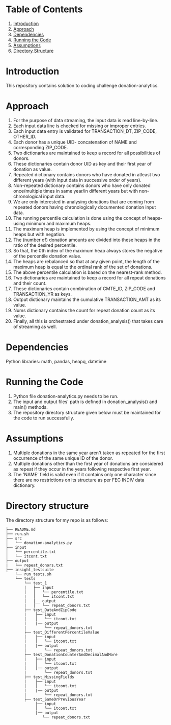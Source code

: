 # Table of Contents
1. [Introduction](README.md#introduction)
2. [Approach](README.md#approach)
3. [Dependencies](README.md#dependencies)
4. [Running the Code](README.md#running-the-code)
5. [Assumptions](README.md#assumptions)
6. [Directory Structure](README.md#directory-structure)


# Introduction

This repository contains solution to coding challenge donation-analytics.


# Approach

1. For the purpose of data streaming, the input data is read line-by-line.
2. Each input data line is checked for missing or improper entries.
3. Each input data entry is validated for TRANSACTION_DT, ZIP_CODE, OTHER_ID.
4. Each donor has a unique UID- concatenation of NAME and corresponding ZIP_CODE.
5. Two dictionaries are maintained to keep a record for all possibilities of donors.
6. These dictionaries contain donor UID as key and their first year of donation as value.
7. Repeated dictionary contains donors who have donated in atleast two different years (with input data in successive order of years).
8. Non-repeated dictionary contains donors who have only donated once/multiple times in same year/in different years but with non-chronological input data.
9. We are only interested in analysing donations that are coming from repeated donors having chronologically documented donation input data.
10. The running percentile calculation is done using the concept of heaps- using minimum and maximum heaps.
11. The maximum heap is implemented by using the concept of minimum heaps but with negation.
12. The (number of) donation amounts are divided into these heaps in the ratio of the desired percentile.
13. So that, the 0th index of the maximum heap always stores the negative of the percentile donation value.
14. The heaps are rebalanced so that at any given point, the length of the maximum heap is equal to the ordinal rank of the set of donations.
15. The above percentile calculation is based on the nearest-rank method.
16. Two dictionaries are maintained to keep a record for all repeat donations and their count.
17. These dictionaries contain combination of CMTE_ID, ZIP_CODE and TRANSACTION_YR as keys.
16. Output dictionary maintains the cumulative TRANSACTION_AMT as its value.
17. Nums dictionary contains the count for repeat donation count as its value.
18. Finally, all this is orchestrated under donation_analysis() that takes care of streaming as well.


# Dependencies
Python libraries:
math,
pandas,
heapq,
datetime


# Running the Code
1. Python file donation-analytics.py needs to be run.
2. The input and output files' path is defined in donation_analysis() and main() methods.
3. The repository directory structure given below must be maintained for the code to run successfully.


# Assumptions
1. Multiple donations in the same year aren't taken as repeated for the first occurrence of the same unique ID of the donor.
2. Multiple donations other than the first year of donations are considered as repeat if they occur in the years following respective first year.
3. The 'NAME' field is valid even if it contains only one character since there are no restrictions on its structure as per FEC INDIV data dictionary.


# Directory structure
The directory structure for my repo is as follows:

    ├── README.md 
    ├── run.sh
    ├── src
    │   └── donation-analytics.py
    ├── input
    │   └── percentile.txt
    │   └── itcont.txt
    ├── output
    |   └── repeat_donors.txt
    ├── insight_testsuite
        └── run_tests.sh
        └── tests
            └── test_1
            |   ├── input
            |   │   └── percentile.txt
            |   │   └── itcont.txt
            |   |__ output
            |   │   └── repeat_donors.txt
            ├── test_DateAndZipCode
            |    ├── input
            |    │   └── itcont.txt
            |    |── output
            |        └── repeat_donors.txt
			├── test_DifferentPercentileValue
            |    ├── input
            |    │   └── itcont.txt
            |    |── output
            |        └── repeat_donors.txt
			├── test_DonationCounterAndDecimalAndMore
            |    ├── input
            |    │   └── itcont.txt
            |    |── output
            |        └── repeat_donors.txt
			├── test_MissingFields
            |    ├── input
            |    │   └── itcont.txt
            |    |── output
            |        └── repeat_donors.txt
			├── test_SameOrPreviousYear
                 ├── input
                 │   └── itcont.txt
                 |── output
                    └── repeat_donors.txt
